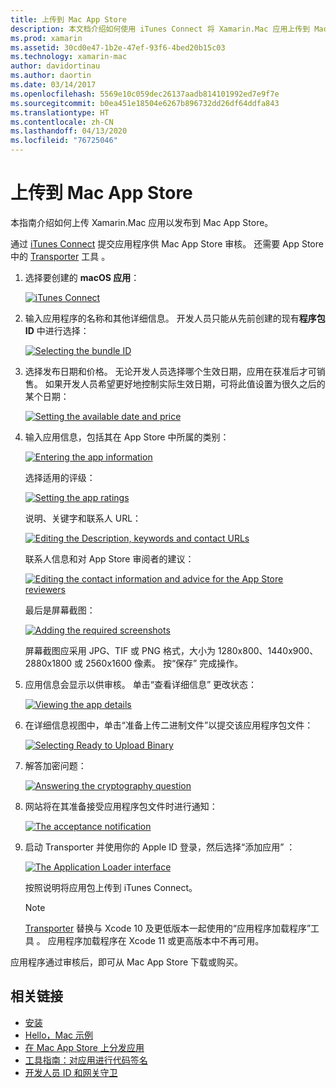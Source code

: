```yaml
---
title: 上传到 Mac App Store
description: 本文档介绍如何使用 iTunes Connect 将 Xamarin.Mac 应用上传到 Mac App Store。 其中讨论了 iTunes Connect 完成该过程所需的信息。
ms.prod: xamarin
ms.assetid: 30cd0e47-1b2e-47ef-93f6-4bed20b15c03
ms.technology: xamarin-mac
author: davidortinau
ms.author: daortin
ms.date: 03/14/2017
ms.openlocfilehash: 5569e10c059dec26137aadb814101992ed7e9f7e
ms.sourcegitcommit: b0ea451e18504e6267b896732dd26df64ddfa843
ms.translationtype: HT
ms.contentlocale: zh-CN
ms.lasthandoff: 04/13/2020
ms.locfileid: "76725046"
---
```

# <a name="upload-to-mac-app-store"></a>上传到 Mac App Store

 本指南介绍如何上传 Xamarin.Mac 应用以发布到 Mac App Store。

通过 [iTunes Connect](https://itunesconnect.apple.com/) 提交应用程序供 Mac App Store 审核。 还需要 App Store 中的 [Transporter](https://apps.apple.com/us/app/transporter/id1450874784?mt=12) 工具  。

1. 选择要创建的 **macOS 应用**：

    [![](uploading-images/image65.png "iTunes Connect")](uploading-images/image65.png#lightbox)

2. 输入应用程序的名称和其他详细信息。 开发人员只能从先前创建的现有**程序包 ID** 中进行选择：

    [![](uploading-images/image66.png "Selecting the bundle ID")](uploading-images/image66.png#lightbox)

3. 选择发布日期和价格。 无论开发人员选择哪个生效日期，应用在获准后才可销售。 如果开发人员希望更好地控制实际生效日期，可将此值设置为很久之后的某个日期：

    [![](uploading-images/image67.png "Setting the available date and price")](uploading-images/image67.png#lightbox)

4. 输入应用信息，包括其在 App Store 中所属的类别：

    [![](uploading-images/image68.png "Entering the app information")](uploading-images/image68.png#lightbox)

    选择适用的评级：

    [![](uploading-images/image69.png "Setting the app ratings")](uploading-images/image69.png#lightbox)

    说明、关键字和联系人 URL：

    [![](uploading-images/image70.png "Editing the Description, keywords and contact URLs")](uploading-images/image70.png#lightbox)

    联系人信息和对 App Store 审阅者的建议：

    [![](uploading-images/image71.png "Editing the contact information and advice for the App Store reviewers")](uploading-images/image71.png#lightbox)

    最后是屏幕截图：

    [![](uploading-images/image72.png "Adding the required screenshots")](uploading-images/image72.png#lightbox)

    屏幕截图应采用 JPG、TIF 或 PNG 格式，大小为 1280x800、1440x900、2880x1800 或 2560x1600 像素。 按“保存”  完成操作。

5. 应用信息会显示以供审核。 单击“查看详细信息”  更改状态：

    [![](uploading-images/image73.png "Viewing the app details")](uploading-images/image73.png#lightbox)

6. 在详细信息视图中，单击“准备上传二进制文件”以提交该应用程序包文件：

    [![](uploading-images/image74.png "Selecting Ready to Upload Binary")](uploading-images/image74.png#lightbox)

7. 解答加密问题：

    [![](uploading-images/image75.png "Answering the cryptography question")](uploading-images/image75.png#lightbox)

8. 网站将在其准备接受应用程序包文件时进行通知：

    [![](uploading-images/image76.png "The acceptance notification")](uploading-images/image76.png#lightbox)

9. 启动 Transporter 并使用你的 Apple ID 登录，然后选择“添加应用”   ：

    [![](uploading-images/transporter01-sml.png "The Application Loader interface")](uploading-images/transporter01.png#lightbox)

    按照说明将应用包上传到 iTunes Connect。

    > [!NOTE]
    > [Transporter](https://apps.apple.com/us/app/transporter/id1450874784?mt=12) 替换与 Xcode 10 及更低版本一起使用的“应用程序加载程序”工具   。
    > 应用程序加载程序在 Xcode 11 或更高版本中不再可用。

应用程序通过审核后，即可从 Mac App Store 下载或购买。

## <a name="related-links"></a>相关链接

- [安装](~//mac/get-started/installation.md)
- [Hello，Mac 示例](~/mac/get-started/hello-mac.md)
- [在 Mac App Store 上分发应用](https://developer.apple.com/devcenter/mac/checklist/)
- [工具指南：对应用进行代码签名](https://developer.apple.com/library/mac/#documentation/ToolsLanguages/Conceptual/OSXWorkflowGuide/CodeSigning/CodeSigning.html)
- [开发人员 ID 和网关守卫](https://developer.apple.com/developer-id/)
